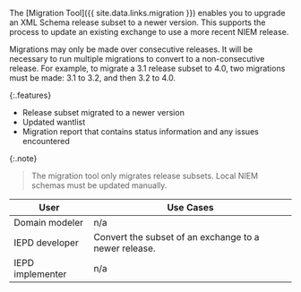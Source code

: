 
The [Migration Tool]({{ site.data.links.migration }}) enables you to upgrade an XML Schema release subset to a newer version.  This supports the process to update an existing exchange to use a more recent NIEM release.

Migrations may only be made over consecutive releases.  It will be necessary to run multiple migrations to convert to a non-consecutive release.  For example, to migrate a 3.1 release subset to 4.0, two migrations must be made: 3.1 to 3.2, and then 3.2 to 4.0.

{:.features}

- Release subset migrated to a newer version
- Updated wantlist
- Migration report that contains status information and any issues encountered

{:.note}
> The migration tool only migrates release subsets.  Local NIEM schemas must be updated manually.

| User | Use Cases |
| ---- | --------- |
| Domain modeler | n/a |
| IEPD developer | Convert the subset of an exchange to a newer release.  |
| IEPD implementer | n/a |